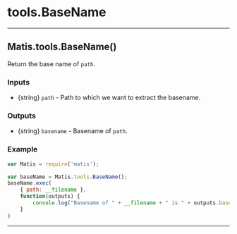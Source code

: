 # tools.BaseName

**************************************
## Matis.tools.BaseName()

Return the base name of `path`.

### Inputs
* {string} `path` - Path to which we want to extract the basename.

### Outputs
* {string} `basename`  - Basename of `path`.

### Example
```js
var Matis = require('matis');

var baseName = Matis.tools.BaseName();
baseName.exec(
    { path: __filename },
    function(outputs) {
        console.log("Basename of " + __filename + " is " + outputs.basename);
    }
)
```
***************************************